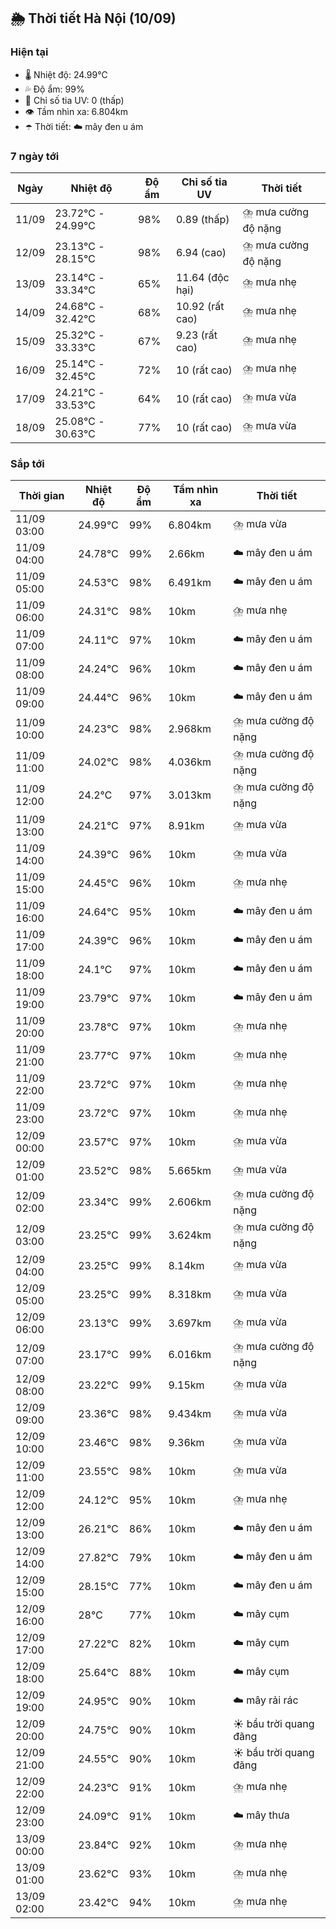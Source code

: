 ## 🌦️ Thời tiết Hà Nội (10/09)

### Hiện tại

- 🌡️ Nhiệt độ: 24.99℃
- 💦 Độ ẩm: 99%
- 🌟 Chỉ số tia UV: 0 (thấp)
- 👁️ Tầm nhìn xa: 6.804km
- ☂️ Thời tiết: ☁️ mây đen u ám

### 7 ngày tới

| Ngày | Nhiệt độ | Độ ẩm | Chỉ số tia UV | Thời tiết |
| --- | --- | --- | --- | --- |
| 11/09 | 23.72℃ - 24.99℃ | 98% | 0.89 (thấp) | ⛈️ mưa cường độ nặng |
| 12/09 | 23.13℃ - 28.15℃ | 98% | 6.94 (cao) | ⛈️ mưa cường độ nặng |
| 13/09 | 23.14℃ - 33.34℃ | 65% | 11.64 (độc hại) | ⛈️ mưa nhẹ |
| 14/09 | 24.68℃ - 32.42℃ | 68% | 10.92 (rất cao) | ⛈️ mưa nhẹ |
| 15/09 | 25.32℃ - 33.33℃ | 67% | 9.23 (rất cao) | ⛈️ mưa nhẹ |
| 16/09 | 25.14℃ - 32.45℃ | 72% | 10 (rất cao) | ⛈️ mưa nhẹ |
| 17/09 | 24.21℃ - 33.53℃ | 64% | 10 (rất cao) | ⛈️ mưa vừa |
| 18/09 | 25.08℃ - 30.63℃ | 77% | 10 (rất cao) | ⛈️ mưa vừa |

### Sắp tới

| Thời gian | Nhiệt độ | Độ ẩm | Tầm nhìn xa | Thời tiết |
| --- | --- | --- | --- | --- |
| 11/09 03:00 | 24.99℃ | 99% | 6.804km | ⛈️ mưa vừa |
| 11/09 04:00 | 24.78℃ | 99% | 2.66km | ☁️ mây đen u ám |
| 11/09 05:00 | 24.53℃ | 98% | 6.491km | ☁️ mây đen u ám |
| 11/09 06:00 | 24.31℃ | 98% | 10km | ⛈️ mưa nhẹ |
| 11/09 07:00 | 24.11℃ | 97% | 10km | ☁️ mây đen u ám |
| 11/09 08:00 | 24.24℃ | 96% | 10km | ☁️ mây đen u ám |
| 11/09 09:00 | 24.44℃ | 96% | 10km | ☁️ mây đen u ám |
| 11/09 10:00 | 24.23℃ | 98% | 2.968km | ⛈️ mưa cường độ nặng |
| 11/09 11:00 | 24.02℃ | 98% | 4.036km | ⛈️ mưa cường độ nặng |
| 11/09 12:00 | 24.2℃ | 97% | 3.013km | ⛈️ mưa cường độ nặng |
| 11/09 13:00 | 24.21℃ | 97% | 8.91km | ⛈️ mưa vừa |
| 11/09 14:00 | 24.39℃ | 96% | 10km | ⛈️ mưa vừa |
| 11/09 15:00 | 24.45℃ | 96% | 10km | ⛈️ mưa nhẹ |
| 11/09 16:00 | 24.64℃ | 95% | 10km | ☁️ mây đen u ám |
| 11/09 17:00 | 24.39℃ | 96% | 10km | ☁️ mây đen u ám |
| 11/09 18:00 | 24.1℃ | 97% | 10km | ☁️ mây đen u ám |
| 11/09 19:00 | 23.79℃ | 97% | 10km | ☁️ mây đen u ám |
| 11/09 20:00 | 23.78℃ | 97% | 10km | ⛈️ mưa nhẹ |
| 11/09 21:00 | 23.77℃ | 97% | 10km | ⛈️ mưa nhẹ |
| 11/09 22:00 | 23.72℃ | 97% | 10km | ⛈️ mưa nhẹ |
| 11/09 23:00 | 23.72℃ | 97% | 10km | ⛈️ mưa nhẹ |
| 12/09 00:00 | 23.57℃ | 97% | 10km | ⛈️ mưa vừa |
| 12/09 01:00 | 23.52℃ | 98% | 5.665km | ⛈️ mưa vừa |
| 12/09 02:00 | 23.34℃ | 99% | 2.606km | ⛈️ mưa cường độ nặng |
| 12/09 03:00 | 23.25℃ | 99% | 3.624km | ⛈️ mưa cường độ nặng |
| 12/09 04:00 | 23.25℃ | 99% | 8.14km | ⛈️ mưa vừa |
| 12/09 05:00 | 23.25℃ | 99% | 8.318km | ⛈️ mưa vừa |
| 12/09 06:00 | 23.13℃ | 99% | 3.697km | ⛈️ mưa vừa |
| 12/09 07:00 | 23.17℃ | 99% | 6.016km | ⛈️ mưa cường độ nặng |
| 12/09 08:00 | 23.22℃ | 99% | 9.15km | ⛈️ mưa vừa |
| 12/09 09:00 | 23.36℃ | 98% | 9.434km | ⛈️ mưa vừa |
| 12/09 10:00 | 23.46℃ | 98% | 9.36km | ⛈️ mưa vừa |
| 12/09 11:00 | 23.55℃ | 98% | 10km | ⛈️ mưa vừa |
| 12/09 12:00 | 24.12℃ | 95% | 10km | ⛈️ mưa nhẹ |
| 12/09 13:00 | 26.21℃ | 86% | 10km | ☁️ mây đen u ám |
| 12/09 14:00 | 27.82℃ | 79% | 10km | ☁️ mây đen u ám |
| 12/09 15:00 | 28.15℃ | 77% | 10km | ☁️ mây đen u ám |
| 12/09 16:00 | 28℃ | 77% | 10km | ☁️ mây cụm |
| 12/09 17:00 | 27.22℃ | 82% | 10km | ☁️ mây cụm |
| 12/09 18:00 | 25.64℃ | 88% | 10km | ☁️ mây cụm |
| 12/09 19:00 | 24.95℃ | 90% | 10km | ☁️ mây rải rác |
| 12/09 20:00 | 24.75℃ | 90% | 10km | ☀️ bầu trời quang đãng |
| 12/09 21:00 | 24.55℃ | 90% | 10km | ☀️ bầu trời quang đãng |
| 12/09 22:00 | 24.23℃ | 91% | 10km | ⛈️ mưa nhẹ |
| 12/09 23:00 | 24.09℃ | 91% | 10km | ☁️ mây thưa |
| 13/09 00:00 | 23.84℃ | 92% | 10km | ⛈️ mưa nhẹ |
| 13/09 01:00 | 23.62℃ | 93% | 10km | ⛈️ mưa nhẹ |
| 13/09 02:00 | 23.42℃ | 94% | 10km | ⛈️ mưa nhẹ |
